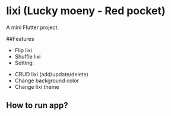 # lixi (Lucky moeny - Red pocket)

A mini Flutter project.

##Features
- Flip lixi
- Shuffle lixi
- Setting:
 + CRUD lixi (add/update/delete)
 + Change background color
 + Change lixi theme
 
## How to run app?

